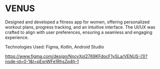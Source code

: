 # VENUS
Designed and developed a fitness app for women, offering personalized workout plans, progress tracking, and an intuitive interface. The UI/UX was crafted to align with user preferences, ensuring a seamless and engaging experience.     

Technologies Used:  Figma, Kotlin, Android Studio 

https://www.figma.com/design/NncyXol2769KFdocF1ySLa/VENUS-(1)?node-id=0-1&t=pEsnWFe1RhsZp4tj-1


